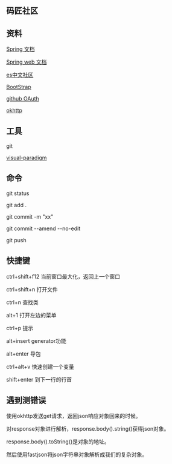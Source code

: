 ## 码匠社区

## 资料

[Spring 文档](https://spring.io/guides)

[Spring web 文档](https://spring.io/guides/gs/serving-web-content/)

[es中文社区](https://elasticsearch.cn/)

[BootStrap](https://v3.bootcss.com/components/#navbar)

[github OAuth](https://developer.github.com/apps/)

[okhttp](https://square.github.io/okhttp/)


## 工具

git

[visual-paradigm](https://www.visual-paradigm.com/cn/)


## 命令

git status

git add .

git commit -m "xx"

git commit --amend --no-edit

git push

## 快捷键
ctrl+shift+f12 当前窗口最大化，返回上一个窗口

ctrl+shift+n 打开文件

ctrl+n 查找类

alt+1 打开左边的菜单

ctrl+p 提示

alt+insert generator功能

alt+enter 导包

ctrl+alt+v 快速创建一个变量

shift+enter 到下一行的行首





## 遇到测错误
使用okhttp发送get请求，返回json响应对象回来的时候。

对response对象进行解析，response.body().string()获得json对象。

response.body().toString()是对象的地址。

然后使用fastjson将json字符串对象解析成我们的复杂对象。






